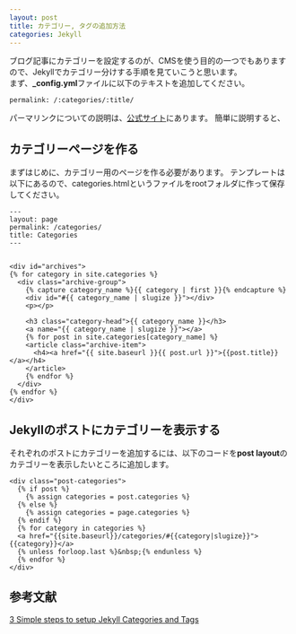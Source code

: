 ```yaml
---
layout: post
title: カテゴリー, タグの追加方法
categories: Jekyll
---
```

ブログ記事にカテゴリーを設定するのが、CMSを使う目的の一つでもありますので、Jekyllでカテゴリー分けする手順を見ていこうと思います。  
まず、**_config.yml**ファイルに以下のテキストを追加してください。

```
permalink: /:categories/:title/
```
パーマリンクについての説明は、<a href="http://jekyllrb-ja.github.io/docs/permalinks/">公式サイト</a>にあります。
簡単に説明すると、

## カテゴリーページを作る
まずはじめに、カテゴリー用のページを作る必要があります。
テンプレートは以下にあるので、categories.htmlというファイルをrootフォルダに作って保存してください。
```
---
layout: page
permalink: /categories/
title: Categories
---


<div id="archives">
{% for category in site.categories %}
  <div class="archive-group">
    {% capture category_name %}{{ category | first }}{% endcapture %}
    <div id="#{{ category_name | slugize }}"></div>
    <p></p>

    <h3 class="category-head">{{ category_name }}</h3>
    <a name="{{ category_name | slugize }}"></a>
    {% for post in site.categories[category_name] %}
    <article class="archive-item">
      <h4><a href="{{ site.baseurl }}{{ post.url }}">{{post.title}}</a></h4>
    </article>
    {% endfor %}
  </div>
{% endfor %}
</div>
```
## Jekyllのポストにカテゴリーを表示する
それぞれのポストにカテゴリーを追加するには、以下のコードを**post layout**のカテゴリーを表示したいところに追加します。
```
<div class="post-categories">
  {% if post %}
    {% assign categories = post.categories %}
  {% else %}
    {% assign categories = page.categories %}
  {% endif %}
  {% for category in categories %}
  <a href="{{site.baseurl}}/categories/#{{category|slugize}}">{{category}}</a>
  {% unless forloop.last %}&nbsp;{% endunless %}
  {% endfor %}
</div>
```
## 参考文献 
<a href="https://blog.webjeda.com/jekyll-categories/">3 Simple steps to setup Jekyll Categories and Tags</a>
